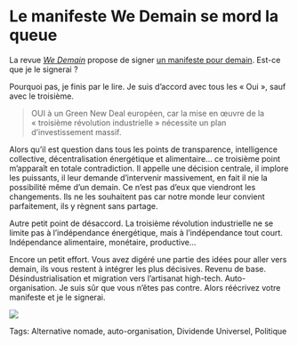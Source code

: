 # Le manifeste We Demain se mord la queue

La revue [*We Demain*](http://www.wedemain.fr/) propose de signer [un manifeste pour demain](http://blog.tcrouzet.comhttps://tcrouzet.com/images_tc/2012/11/manifestewedemain.png). Est-ce que je le signerai ?

Pourquoi pas, je finis par le lire. Je suis d’accord avec tous les « Oui », sauf avec le troisième.

> OUI à un Green New Deal européen, car la mise en œuvre de la « troisième révolution industrielle » nécessite un plan d’investissement massif.

Alors qu’il est question dans tous les points de transparence, intelligence collective, décentralisation énergétique et alimentaire… ce troisième point m’apparaît en totale contradiction. Il appelle une décision centrale, il implore les puissants, il leur demande d’intervenir massivement, en fait il nie la possibilité même d’un demain. Ce n’est pas d’eux que viendront les changements. Ils ne les souhaitent pas car notre monde leur convient parfaitement, ils y règnent sans partage.

Autre petit point de désaccord. La troisième révolution industrielle ne se limite pas à l’indépendance énergétique, mais à l’indépendance tout court. Indépendance alimentaire, monétaire, productive…

Encore un petit effort. Vous avez digéré une partie des idées pour aller vers demain, ils vous restent à intégrer les plus décisives. Revenu de base. Désindustrialisation et migration vers l’artisanat high-tech. Auto-organisation. Je suis sûr que vous n’êtes pas contre. Alors réécrivez votre manifeste et je le signerai.

![](http://blog.tcrouzet.comhttps://tcrouzet.com/images_tc/2012/11/manifestewedemain.png)



Tags: Alternative nomade, auto-organisation, Dividende Universel, Politique